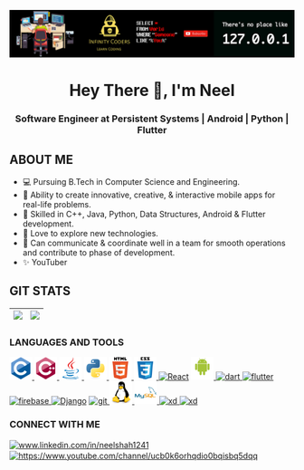 <a href="https://www.youtube.com/channel/UCB0k6orHQDio0bqIsBQ5dQQ"><img align="center" src="https://github.com/neelrshah/neelrshah/blob/main/Youtube%20Banner.png"/></a>
<h1 align="center">Hey There 👋, I'm Neel</h1>
<h3 align="center">Software Engineer at Persistent Systems | Android | Python | Flutter</h3>   


## ABOUT ME
- 💻 Pursuing B.Tech in Computer Science and Engineering.
- 📱  Ability to create innovative, creative, & interactive mobile apps for real-life problems.
- 🥉 Skilled in C++, Java, Python, Data Structures, Android & Flutter development.
- 🤍 Love to explore new technologies.
- 💪 Can communicate & coordinate well in a team for smooth operations and contribute to phase of development.
- ✨ YouTuber

## GIT STATS
<img src="https://github-readme-stats.vercel.app/api?username=neelrshah&&show_icons=true&count_private=true&theme=radical"/>|<img src="https://github-readme-streak-stats.herokuapp.com/?user=neelrshah&theme=radical"/>|
|---|---|

<!---
<h3 align="left">Languages and Tools:</h3>
 --->

### LANGUAGES AND TOOLS


<p align="left"> 

 <a href="https://www.cprogramming.com/" target="_blank"> <img src="https://raw.githubusercontent.com/devicons/devicon/master/icons/c/c-original.svg" alt="c" width="40" height="40"/> </a> 
 <a href="https://www.w3schools.com/cpp/" target="_blank"> <img src="https://raw.githubusercontent.com/devicons/devicon/master/icons/cplusplus/cplusplus-original.svg" alt="cplusplus" width="40" height="40"/> </a> 
  <a href="https://www.java.com" target="_blank"> <img src="https://raw.githubusercontent.com/devicons/devicon/master/icons/java/java-original.svg" alt="java" width="40" height="40"/> </a> 
  <a href="https://www.python.org" target="_blank"> <img src="https://raw.githubusercontent.com/devicons/devicon/master/icons/python/python-original.svg" alt="python" width="40" height="40"/> </a>
  <a href="https://www.w3.org/html/" target="_blank"> <img src="https://raw.githubusercontent.com/devicons/devicon/master/icons/html5/html5-original-wordmark.svg" alt="html5" width="40" height="40"/> </a> 
 <a href="https://www.w3schools.com/css/" target="_blank"> <img src="https://raw.githubusercontent.com/devicons/devicon/master/icons/css3/css3-original-wordmark.svg" alt="css3" width="40" height="40"/> </a> 
 <a href="https://reactjs.org/" target="_blank" rel="noreferrer"><img src="https://raw.githubusercontent.com/danielcranney/readme-generator/main/public/icons/skills/react-colored.svg" width="36" height="36" alt="React" /></a>
 <a href="https://developer.android.com" target="_blank"> <img src="https://raw.githubusercontent.com/devicons/devicon/master/icons/android/android-original-wordmark.svg" alt="android" width="40" height="40"/> </a> 
 <a href="https://dart.dev" target="_blank"> <img src="https://www.vectorlogo.zone/logos/dartlang/dartlang-icon.svg" alt="dart" width="40" height="40"/> </a> 
  <a href="https://flutter.dev" target="_blank"> <img src="https://www.vectorlogo.zone/logos/flutterio/flutterio-icon.svg" alt="flutter" width="40" height="40"/> </a> 
  <a href="https://firebase.google.com/" target="_blank"> <img src="https://www.vectorlogo.zone/logos/firebase/firebase-icon.svg" alt="firebase" width="40" height="40"/> </a>
 <a href="https://www.djangoproject.com/" target="_blank" rel="noreferrer"><img src="https://raw.githubusercontent.com/danielcranney/readme-generator/main/public/icons/skills/django-colored.svg" width="36" height="36" alt="Django" /></a>
 <a href="https://git-scm.com/" target="_blank"> <img src="https://www.vectorlogo.zone/logos/git-scm/git-scm-icon.svg" alt="git" width="40" height="40"/> </a> 
 <a href="https://www.linux.org/" target="_blank"> <img src="https://raw.githubusercontent.com/devicons/devicon/master/icons/linux/linux-original.svg" alt="linux" width="40" height="40"/> </a> 
 <a href="https://www.mysql.com/" target="_blank"> <img src="https://raw.githubusercontent.com/devicons/devicon/master/icons/mysql/mysql-original-wordmark.svg" alt="mysql" width="40" height="40"/> </a> 
<a href="https://www.adobe.com/products/photoshop.html" target="_blank"> <img src="https://cdn.worldvectorlogo.com/logos/photoshop-cc-4.svg" alt="xd" width="40" height="40"/> </a>
<a href="https://www.adobe.com/products/premierepro.html" target="_blank"> <img src="https://cdn.worldvectorlogo.com/logos/premiere-cc.svg" alt="xd" width="40" height="40"/> </a> 
</p>
<!--  <a href="https://www.djangoproject.com/" target="_blank"> <img src="https://raw.githubusercontent.com/devicons/devicon/master/icons/django/django-original.svg" alt="django" width="40" height="40"/> </a>  -->
<!-- <h3 align="left">Connect with me:</h3> -->

### CONNECT WITH ME
<p align="left">
<a href="https://www.linkedin.com/in/neelshah1241/" target="blank"><img align="center" src="https://raw.githubusercontent.com/rahuldkjain/github-profile-readme-generator/master/src/images/icons/Social/linked-in-alt.svg" alt="www.linkedin.com/in/neelshah1241" height="30" width="40" /></a>
<a href="https://www.youtube.com/channel/UCB0k6orHQDio0bqIsBQ5dQQ" target="blank"><img align="center" src="https://raw.githubusercontent.com/rahuldkjain/github-profile-readme-generator/master/src/images/icons/Social/youtube.svg" alt="https://www.youtube.com/channel/ucb0k6orhqdio0bqisbq5dqq" height="30" width="40" /></a>
</p>

